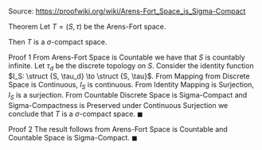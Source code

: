 # 

Source: https://proofwiki.org/wiki/Arens-Fort_Space_is_Sigma-Compact

Theorem
Let $T = \left({S, \tau}\right)$ be the Arens-Fort space.

Then $T$ is a $\sigma$-compact space.


Proof 1
From Arens-Fort Space is Countable we have that $S$ is countably infinite.
Let $\tau_d$ be the discrete topology on $S$.
Consider the identity function $I_S: \struct {S, \tau_d} \to \struct {S, \tau}$.
From Mapping from Discrete Space is Continuous, $I_S$ is continuous.
From Identity Mapping is Surjection, $I_S$ is a surjection.
From Countable Discrete Space is Sigma-Compact and Sigma-Compactness is Preserved under Continuous Surjection we conclude that $T$ is a $\sigma$-compact space.
$\blacksquare$


Proof 2
The result follows from Arens-Fort Space is Countable and Countable Space is Sigma-Compact.
$\blacksquare$





